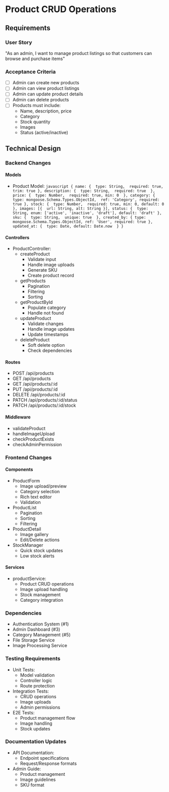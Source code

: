 # Product CRUD Operations

## Requirements
### User Story
"As an admin, I want to manage product listings so that customers can browse and purchase items"

### Acceptance Criteria
- [ ] Admin can create new products
- [ ] Admin can view product listings
- [ ] Admin can update product details
- [ ] Admin can delete products
- [ ] Products must include:
  - Name, description, price
  - Category
  - Stock quantity
  - Images
  - Status (active/inactive)

## Technical Design

### Backend Changes
#### Models
- Product Model:  ```javascript
  {
    name: { 
      type: String, 
      required: true,
      trim: true
    },
    description: { 
      type: String, 
      required: true 
    },
    price: { 
      type: Number, 
      required: true,
      min: 0 
    },
    category: { 
      type: mongoose.Schema.Types.ObjectId, 
      ref: 'Category',
      required: true
    },
    stock: { 
      type: Number, 
      required: true,
      min: 0,
      default: 0
    },
    images: [{ 
      url: String,
      alt: String
    }],
    status: { 
      type: String,
      enum: ['active', 'inactive', 'draft'],
      default: 'draft'
    },
    sku: { 
      type: String, 
      unique: true 
    },
    created_by: {
      type: mongoose.Schema.Types.ObjectId,
      ref: 'User',
      required: true
    },
    updated_at: { 
      type: Date,
      default: Date.now 
    }
  }  ```

#### Controllers
- ProductController:
  - createProduct
    - Validate input
    - Handle image uploads
    - Generate SKU
    - Create product record
  - getProducts
    - Pagination
    - Filtering
    - Sorting
  - getProductById
    - Populate category
    - Handle not found
  - updateProduct
    - Validate changes
    - Handle image updates
    - Update timestamps
  - deleteProduct
    - Soft delete option
    - Check dependencies

#### Routes
- POST /api/products
- GET /api/products
- GET /api/products/:id
- PUT /api/products/:id
- DELETE /api/products/:id
- PATCH /api/products/:id/status
- PATCH /api/products/:id/stock

#### Middleware
- validateProduct
- handleImageUpload
- checkProductExists
- checkAdminPermission

### Frontend Changes
#### Components
- ProductForm
  - Image upload/preview
  - Category selection
  - Rich text editor
  - Validation
- ProductList
  - Pagination
  - Sorting
  - Filtering
- ProductDetail
  - Image gallery
  - Edit/Delete actions
- StockManager
  - Quick stock updates
  - Low stock alerts

#### Services
- productService:
  - Product CRUD operations
  - Image upload handling
  - Stock management
  - Category integration

### Dependencies
- Authentication System (#1)
- Admin Dashboard (#3)
- Category Management (#5)
- File Storage Service
- Image Processing Service

### Testing Requirements
- Unit Tests:
  - Model validation
  - Controller logic
  - Route protection
- Integration Tests:
  - CRUD operations
  - Image uploads
  - Admin permissions
- E2E Tests:
  - Product management flow
  - Image handling
  - Stock updates

### Documentation Updates
- API Documentation:
  - Endpoint specifications
  - Request/Response formats
- Admin Guide:
  - Product management
  - Image guidelines
  - SKU format